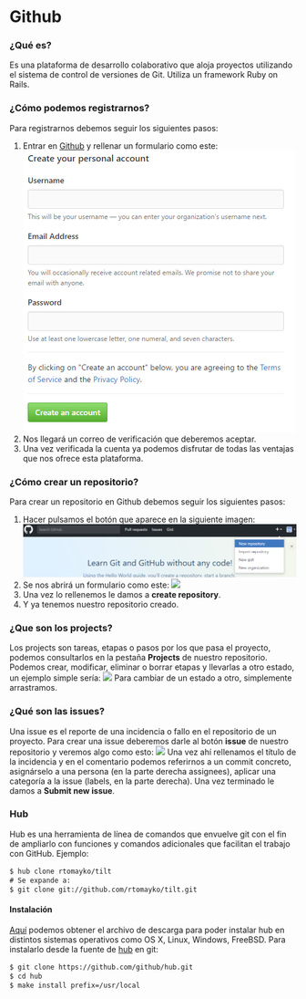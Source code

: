 # Github
### ¿Qué es?
Es una plataforma de desarrollo colaborativo que aloja proyectos utilizando el sistema de control de versiones de Git. Utiliza un framework Ruby on Rails.
### ¿Cómo podemos registrarnos?
Para registrarnos debemos seguir los siguientes pasos:
1.    Entrar en [Github](https://github.com/join) y rellenar un formulario como este: ![](/img/github_join.PNG)
2.    Nos llegará un correo de verificación que deberemos aceptar.
3.    Una vez verificada la cuenta ya podemos disfrutar de todas las ventajas que nos ofrece esta plataforma.
### ¿Cómo crear un repositorio?
Para crear un repositorio en Github debemos seguir los siguientes pasos:
1.    Hacer pulsamos el botón que aparece en la siguiente imagen: ![](/assets/gh1.png)
2.    Se nos abrirá un formulario como este: ![](/assets/github_repo_form.png)
3.    Una vez lo rellenemos le damos a **create repository**.
4.    Y ya tenemos nuestro repositorio creado.
### ¿Que son los projects?
Los projects son tareas, etapas o pasos por los que pasa el proyecto, podemos consultarlos en la pestaña **Projects** de nuestro repositorio.
Podemos crear, modificar, eliminar o borrar etapas y llevarlas a otro estado, un ejemplo simple sería: 
![](/assets/projects.PNG)
Para cambiar de un estado a otro, simplemente arrastramos.
### ¿Qué son las issues?
Una issue es el reporte de una incidencia o fallo en el repositorio de un proyecto.
Para crear una issue deberemos darle al botón **issue** de nuestro repositorio y veremos algo como esto:
![](/assets/issues.PNG)
Una vez ahí rellenamos el título de la incidencia y en el comentario podemos referirnos a un commit concreto, asignárselo a una persona (en la parte derecha assignees), aplicar una categoría a la issue (labels, en la parte derecha).
Una vez terminado le damos a **Submit new issue**.
### Hub
Hub es una herramienta de línea de comandos que envuelve git con el fin de ampliarlo con funciones y comandos adicionales que facilitan el trabajo con GitHub.
Ejemplo:
```
$ hub clone rtomayko/tilt
# Se expande a:
$ git clone git://github.com/rtomayko/tilt.git
```
#### Instalación
[Aquí](https://github.com/github/hub/releases) podemos obtener el archivo de descarga para poder instalar hub en distintos sistemas operativos como OS X, Linux, Windows, FreeBSD.
Para instalarlo desde la fuente de [hub](https://github.com/github/hub) en git:
```
$ git clone https://github.com/github/hub.git
$ cd hub
$ make install prefix=/usr/local
```

